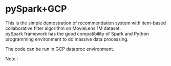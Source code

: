 # pySpark+GCP

This is the simple demostration of recommendation system with item-based collaborative filter algorithm on MovieLens 1M dataset.<br>
pySpark framework has the good compatibility of Spark and Python programming environment to do massive data processing.

The code can be run in GCP dataproc environment.

Note : 
